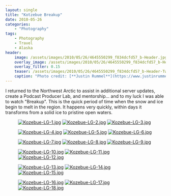 ```yaml
---
layout: single
title: "Kotzebue Breakup"
date: 2010-05-26
categories:
    - "Photography"
tags:
    - Photography
    - Travel
    - Alaska
header:
    image: /assets/images/2010/05/26/4645550299_f834dcfd57_b-Header.jpg				# Twitter (use 'teaser')
    overlay_image: /assets/images/2010/05/26/4645550299_f834dcfd57_b-Header.jpg		# Article header at 2048x768
    overlay_filter: 0.15
    teaser: /assets/images/2010/05/26/4645550299_f834dcfd57_b-Header-Twitter.jpg 		# Shrink image to 575 width
    caption: "Photo credit: [**Justin Rummel**](https://www.justinrummel.com)"
---
```


I returned to the Northwest Arctic to assist in additional server updates, create a Podcast Producer Lab, and mentorship... and to my luck I was able to watch "Breakup". This is the quick period of time when the snow and ice begin to melt in the region. It happens very quickly, within days it transforms from a solid ice to pristine open waters.

<figure class="third">
<a href="{{ site.url }}/assets/images/2010/05/26/Kozebue-LG-1.jpg"><img src="{{ site.url }}/assets/images/2010/05/26/Kozebue-SM-1.jpg" title="Kozebue-LG-1.jpg" /></a>
<a href="{{ site.url }}/assets/images/2010/05/26/Kozebue-LG-2.jpg"><img src="{{ site.url }}/assets/images/2010/05/26/Kozebue-SM-2.jpg" title="Kozebue-LG-2.jpg" /></a>
<a href="{{ site.url }}/assets/images/2010/05/26/Kozebue-LG-3.jpg"><img src="{{ site.url }}/assets/images/2010/05/26/Kozebue-SM-3.jpg" title="Kozebue-LG-3.jpg" /></a>
</figure>
<figure class="third">
<a href="{{ site.url }}/assets/images/2010/05/26/Kozebue-LG-4.jpg"><img src="{{ site.url }}/assets/images/2010/05/26/Kozebue-SM-4.jpg" title="Kozebue-LG-4.jpg" /></a>
<a href="{{ site.url }}/assets/images/2010/05/26/Kozebue-LG-5.jpg"><img src="{{ site.url }}/assets/images/2010/05/26/Kozebue-SM-5.jpg" title="Kozebue-LG-5.jpg" /></a>
<a href="{{ site.url }}/assets/images/2010/05/26/Kozebue-LG-6.jpg"><img src="{{ site.url }}/assets/images/2010/05/26/Kozebue-SM-6.jpg" title="Kozebue-LG-6.jpg" /></a>
</figure>
<figure class="third">
<a href="{{ site.url }}/assets/images/2010/05/26/Kozebue-LG-7.jpg"><img src="{{ site.url }}/assets/images/2010/05/26/Kozebue-SM-7.jpg" title="Kozebue-LG-7.jpg" /></a>
<a href="{{ site.url }}/assets/images/2010/05/26/Kozebue-LG-8.jpg"><img src="{{ site.url }}/assets/images/2010/05/26/Kozebue-SM-8.jpg" title="Kozebue-LG-8.jpg" /></a>
<a href="{{ site.url }}/assets/images/2010/05/26/Kozebue-LG-9.jpg"><img src="{{ site.url }}/assets/images/2010/05/26/Kozebue-SM-9.jpg" title="Kozebue-LG-9.jpg" /></a>
</figure>
<figure class="third">
<a href="{{ site.url }}/assets/images/2010/05/26/Kozebue-LG-10.jpg"><img src="{{ site.url }}/assets/images/2010/05/26/Kozebue-SM-10.jpg" title="Kozebue-LG-10.jpg" /></a>
<a href="{{ site.url }}/assets/images/2010/05/26/Kozebue-LG-11.jpg"><img src="{{ site.url }}/assets/images/2010/05/26/Kozebue-SM-11.jpg" title="Kozebue-LG-11.jpg" /></a>
<a href="{{ site.url }}/assets/images/2010/05/26/Kozebue-LG-12.jpg"><img src="{{ site.url }}/assets/images/2010/05/26/Kozebue-SM-12.jpg" title="Kozebue-LG-12.jpg" /></a>
</figure>
<figure class="third">
<a href="{{ site.url }}/assets/images/2010/05/26/Kozebue-LG-13.jpg"><img src="{{ site.url }}/assets/images/2010/05/26/Kozebue-SM-13.jpg" title="Kozebue-LG-13.jpg" /></a>
<a href="{{ site.url }}/assets/images/2010/05/26/Kozebue-LG-14.jpg"><img src="{{ site.url }}/assets/images/2010/05/26/Kozebue-SM-14.jpg" title="Kozebue-LG-14.jpg" /></a>
<a href="{{ site.url }}/assets/images/2010/05/26/Kozebue-LG-15.jpg"><img src="{{ site.url }}/assets/images/2010/05/26/Kozebue-SM-15.jpg" title="Kozebue-LG-15.jpg" /></a>
</figure>
<figure class="third">
<a href="{{ site.url }}/assets/images/2010/05/26/Kozebue-LG-16.jpg"><img src="{{ site.url }}/assets/images/2010/05/26/Kozebue-SM-16.jpg" title="Kozebue-LG-16.jpg" /></a>
<a href="{{ site.url }}/assets/images/2010/05/26/Kozebue-LG-17.jpg"><img src="{{ site.url }}/assets/images/2010/05/26/Kozebue-SM-17.jpg" title="Kozebue-LG-17.jpg" /></a>
<a href="{{ site.url }}/assets/images/2010/05/26/Kozebue-LG-18.jpg"><img src="{{ site.url }}/assets/images/2010/05/26/Kozebue-SM-18.jpg" title="Kozebue-LG-18.jpg" /></a>
</figure>
